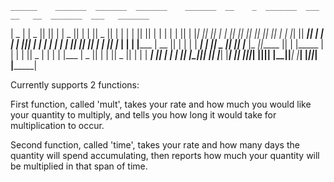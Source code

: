     ______    _______  _______  _______    _______  __    _  _______  ___      __   __  _______  ___   _______ 
   |    _ |  |   _   ||       ||       |  |   _   ||  |  | ||   _   ||   |    |  | |  ||       ||   | |       |
   |   | ||  |  |_|  ||_     _||    ___|  |  |_|  ||   |_| ||  |_|  ||   |    |  |_|  ||  _____||   | |  _____|
   |   |_||_ |       |  |   |  |   |___   |       ||       ||       ||   |    |       || |_____ |   | | |_____ 
   |    __  ||       |  |   |  |    ___|  |       ||  _    ||       ||   |___ |_     _||_____  ||   | |_____  |
   |   |  | ||   _   |  |   |  |   |___   |   _   || | |   ||   _   ||       |  |   |   _____| ||   |  _____| |
   |___|  |_||__| |__|  |___|  |_______|  |__| |__||_|  |__||__| |__||_______|  |___|  |_______||___| |_______|  


Currently supports 2 functions:

First function, called 'mult', takes your rate and how much you would like your quantity to multiply, and tells you how long it would take for multiplication to occur.

Second function, called 'time', takes your rate and how many days the quantity will spend accumulating, then reports how much your quantity will be multiplied in that span of time.


